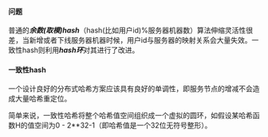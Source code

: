 #### 问题

普通的***余数(取模)hash***（hash(比如用户id)%服务器机器数）算法伸缩灵活性很差，当新增或者下线服务器机器时候，用户id与服务器的映射关系会大量失效。一致性hash则利用***hash环***对其进行了改进。



#### 一致性hash

一个设计良好的分布式哈希方案应该具有良好的单调性，即服务节点的增减不会造成大量哈希重定位。

简单来说，一致性哈希将整个哈希值空间组织成一个虚拟的圆环，如假设某哈希函数H的值空间为0 - 2**32-1（即哈希值是一个32位无符号整形）。

